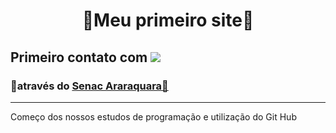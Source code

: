<h1 align="center"> 🌌Meu primeiro site🌌 </h1>


<h2> <b> Primeiro contato com </b> <img src="	https://img.shields.io/badge/HTML5-E34F26?style=for-the-badge&logo=html5&logoColor=white">

<br>
<h3> 🌠através do <a href="https://ead.senac.br/pos-graduacao/gestao-escolar/?gclid=Cj0KCQjwspKUBhCvARIsAB2IYuu47krSI7VebCD7OCeJhll4xTHdzMIKnvff39-m8Q08W9APWaACkucaAgXgEALw_wcB" target="_blank"> Senac Araraquara🌠 </a> </h3> 

<hr>

<p> Começo dos nossos estudos de programação e utilização do Git Hub </p>